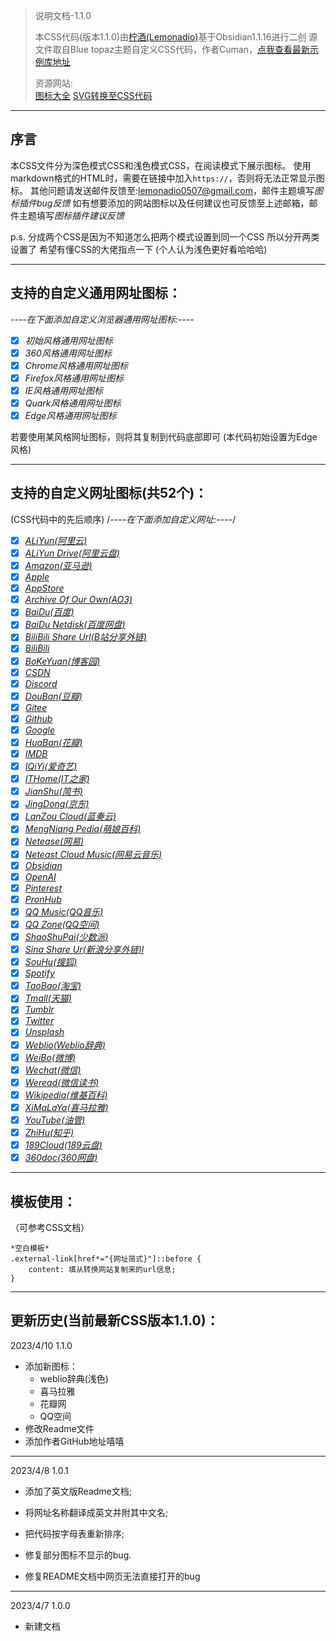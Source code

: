 > 说明文档-1.1.0
> 
> 本CSS代码(版本1.1.0)由[柠酒(Lemonadio)](https://github.com/lemonadio)基于Obsidian1.1.16进行二创
> 源文件取自Blue topaz主题自定义CSS代码，作者Cuman，[点我查看最新示例库地址](https://github.com/cumany/Blue-topaz-examples)
> 
> 资源网站:  
> [图标大全](https://iconify.design/icon-sets)
> [SVG转换至CSS代码](https://yoksel.github.io/url-encoder)

**************************************************
## 序言
本CSS文件分为深色模式CSS和浅色模式CSS，在阅读模式下展示图标。
使用markdown格式的HTML时，需要在链接中加入`https://`，否则将无法正常显示图标。
其他问题请发送邮件反馈至:lemonadio0507@gmail.com，邮件主题填写*图标插件bug反馈*
如有想要添加的网站图标以及任何建议也可反馈至上述邮箱，邮件主题填写*图标插件建议反馈*

p.s.
分成两个CSS是因为不知道怎么把两个模式设置到同一个CSS
所以分开两类设置了
希望有懂CSS的大佬指点一下
(个人认为浅色更好看哈哈哈)

**************************************************
## 支持的自定义通用网址图标：
*----在下面添加自定义浏览器通用网址图标:----*
- [x] *初始风格通用网址图标*
- [x] *360风格通用网址图标*
- [x] *Chrome风格通用网址图标*
- [x] *Firefox风格通用网址图标*
- [x] *IE风格通用网址图标*
- [x] *Quark风格通用网址图标*
- [x] *Edge风格通用网址图标*

若要使用某风格网址图标，则将其复制到代码底部即可
(本代码初始设置为Edge风格)

**************************************************
## 支持的自定义网址图标(共52个)：
(CSS代码中的先后顺序)
/*----在下面添加自定义网址:----*/
- [x] [*ALiYun(阿里云)*](http://www.aliyun.com)
- [x] [*ALiYun Drive(阿里云盘)*](https://www.aliyundrive.com/)
- [x] [*Amazon(亚马逊)*](https://www.amazon.com)
- [x] [*Apple*](https://www.apple.com)
- [x] [*AppStore*](https://apps.apple.com)
- [x] [*Archive Of Our Own(AO3)*](https://www.archiveofourown.com)
- [x] [*BaiDu(百度)*](https://www.baidu.com)
- [x] [*BaiDu Netdisk(百度网盘)*](https://pan.baidu.com)
- [x] [*BiliBili Share Url(B站分享外链)*](https://b23.tv)
- [x] [*BiliBili*](https://www.bilibili.com/)
- [x] [*BoKeYuan(博客园)*](https://www.cnblogs.com/)
- [x] [*CSDN*](https://csdn.net)
- [x] [*Discord*](https://discord.com)
- [x] [*DouBan(豆瓣)*](https://www.douban.com/)
- [x] [*Gitee*](https://gitee.com)
- [x] [*Github*](https://github.com)
- [x] [*Google*](https://www.google.com/)
- [x] [*HuaBan(花瓣)*](https://www.huaban.com)
- [x] [*IMDB*](https://www.imdb.com/)
- [x] [*IQiYi(爱奇艺)*](https://www.iqiyi.com/)
- [x] [*ITHome(IT之家)*](https://ithome.com)
- [x] [*JianShu(简书)*](https://www.jianshu.com/)
- [x] [*JingDong(京东)*](https://www.jd.com/)
- [x] [*LanZou Cloud(蓝奏云)*](https://www.lanzou.com)
- [x] [*MengNiang Pedia(萌娘百科)*](https://moegirl.org.cn)
- [x] [*Netease(网易)*](https://www.163.com)
- [x] [*Neteast Cloud Music(网易云音乐)*](https://music.163.com)
- [x] [*Obsidian*](https://obsidian.md)
- [x] [*OpenAI*](https://openai.com)
- [x] [*Pinterest*](https://www.pinterest.com/)
- [x] [*PronHub*](https://pornhub.com)
- [x] [*QQ Music(QQ音乐)*](https://y.qq.com)
- [x] [*QQ Zone(QQ空间)*](https://user.qzone.qq.com)
- [x] [*ShaoShuPai(少数派)*](https://sspai.com)
- [x] [*Sina Share Ur(新浪分享外链)l*](https://t.cn)
- [x] [*SouHu(搜狐)*](https://www.sohu.com)
- [x] [*Spotify*](https://open.spotify.com)
- [x] [*TaoBao(淘宝)*](https://www.taobao.com)
- [x] [*Tmall(天猫)*](https://www.tmall.com/)
- [x] [*Tumblr*](https://www.tumblr.com)
- [x] [*Twitter*](https://twitter.com/home)
- [x] [*Unsplash*](https://www.unsplash.com)
- [x] [*Weblio(Weblio辞典)*](https://www.weblio.jp)
- [x] [*WeiBo(微博)*](https://www.weibo.com)
- [x] [*Wechat(微信)*](https://weixin.qq.com/)
- [x] [*Weread(微信读书)*](https://weread.qq.com/)
- [x] [*Wikipedia(维基百科)*](https://www.wikipedia.com)
- [x] [*XiMaLaYa(喜马拉雅)*](https://www.ximalaya.com)
- [x] [*YouTube(油管)*](https://www.youtube.com)
- [x] [*ZhiHu(知乎)*](https://www.zhihu.com)
- [x] [*189Cloud(189云盘)*](https://cloud.189.cn)
- [x] [*360doc(360网盘)*](http://www.360doc.com/)

**************************************************
## 模板使用：
（可参考CSS文档）
```
*空白模板*  
.external-link[href*="{网址简式}"]::before {  
    content: 填从转换网站复制来的url信息;  
}

```

**************************************************
## 更新历史(当前最新CSS版本1.1.0)：
2023/4/10 1.1.0
- 添加新图标：
	- weblio辞典(浅色)
	- 喜马拉雅
	- 花瓣网
	- QQ空间
- 修改Readme文件
- 添加作者GitHub地址嘻嘻
---
2023/4/8  1.0.1
- 添加了英文版Readme文档;
- 将网址名称翻译成英文并附其中文名;
- 把代码按字母表重新排序;

- 修复部分图标不显示的bug.
- 修复README文档中网页无法直接打开的bug
---
2023/4/7  1.0.0
- 新建文档

